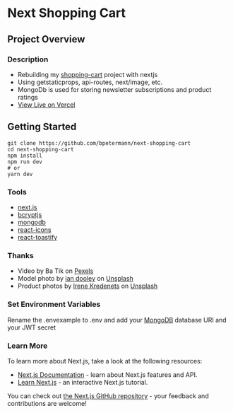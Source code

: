 # Next Shopping Cart

## Project Overview

### Description

- Rebuilding my [shopping-cart](https://github.com/bpetermann/shopping-cart) project with nextjs
- Using getstaticprops, api-routes, next/image, etc.
- MongoDb is used for storing newsletter subscriptions and product ratings
- [View Live on Vercel](https://next-shopping-cart-beige.vercel.app/)

## Getting Started

```
git clone https://github.com/bpetermann/next-shopping-cart
cd next-shopping-cart
npm install
npm run dev
# or
yarn dev
```

### Tools

- [next.js](https://nextjs.org/)
- [bcryptjs](https://www.npmjs.com/package/bcryptjs)
- [mongodb](https://www.mongodb.com/)
- [react-icons](https://react-icons.github.io/react-icons/)
- [react-toastify](https://www.npmjs.com/package/react-toastify)


### Thanks

- Video by Ba Tik on <a href="https://www.pexels.com/de-de/video/frau-die-auf-einer-couch-mit-sonnenstrahlen-sitzt-die-durch-das-fenster-gehen-3753702/">Pexels</a>
- Model photo by <a href="https://unsplash.com/@sadswim?utm_source=unsplash&utm_medium=referral&utm_content=creditCopyText">ian dooley</a> on <a href="https://unsplash.com/s/photos/model?utm_source=unsplash&utm_medium=referral&utm_content=creditCopyText">Unsplash</a><br>
- Product photos by <a href="https://unsplash.com/@ikredenets?utm_source=unsplash&utm_medium=referral&utm_content=creditCopyText">Irene Kredenets</a> on <a href="https://unsplash.com/s/photos/shoes?utm_source=unsplash&utm_medium=referral&utm_content=creditCopyText">Unsplash</a>

### Set Environment Variables

Rename the .envexample to .env and add your [MongoDB](https://www.mongodb.com/) database URI and your JWT secret

### Learn More

To learn more about Next.js, take a look at the following resources:

- [Next.js Documentation](https://nextjs.org/docs) - learn about Next.js features and API.
- [Learn Next.js](https://nextjs.org/learn) - an interactive Next.js tutorial.

You can check out [the Next.js GitHub repository](https://github.com/vercel/next.js/) - your feedback and contributions are welcome!
